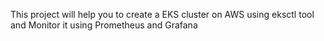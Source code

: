 This project will help you to create a EKS cluster on AWS using eksctl tool and Monitor it using Prometheus and Grafana
